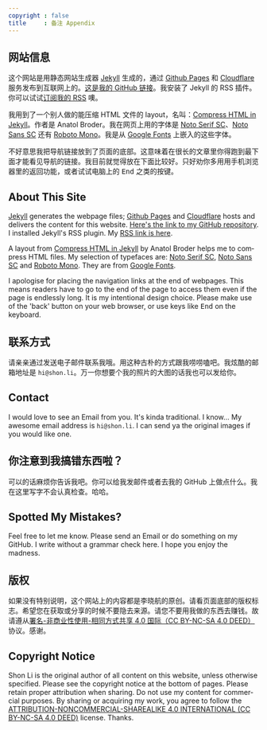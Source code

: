 ```yaml
---
copyright : false
title     : 备注 Appendix
---
```

## 网站信息

这个网站是用静态网站生成器 <a lang="en" href="https://jekyllrb.com">Jekyll</a> 生成的，通过 <a lang="en" href="https://pages.github.com">Github Pages</a> 和 <a lang="en" href="https://www.cloudflare.com/">Cloudflare</a> 服务发布到互联网上的。[这是我的 <span lang="en">GitHub</span> 链接](https://github.com/shon-li/shon-li.github.io/)。我安装了 <span lang="en">Jekyll</span> 的 <span lang="en">RSS</span> 插件。你可以试试[订阅我的 <span lang="en">RSS</span>](https://shon.li/feed.xml) 噢。

我用到了一个别人做的能压缩 <span lang="en">HTML</span> 文件的 <span lang="en">layout</span>，名叫：<a lang="en" href="https://jch.penibelst.de/">Compress HTML in Jekyll</a>。作者是 <span lang="en">Anatol Broder</span>。我在网页上用的字体是 <a lang="en" href="https://fonts.google.com/noto/specimen/Noto+Serif+SC">Noto Serif SC</a>、<a lang="en" href="https://fonts.google.com/noto/specimen/Noto+Sans+SC">Noto Sans SC</a> 还有 <a lang="en" href="https://fonts.google.com/specimen/Roboto+Mono">Roboto Mono</a>。我是从 <a lang="en" href="https://fonts.google.com">Google Fonts</a> 上嵌入的这些字体。

不好意思我把导航链接放到了页面的底部。这意味着在很长的文章里你得跑到最下面才能看见导航的链接。我目前就觉得放在下面比较好。只好劝你多用用手机浏览器里的返回功能，或者试试电脑上的 <kbd>End</kbd> 之类的按键。

<h2 lang="en">About This Site</h2>

<p lang="en">
  <a lang="en" href="https://jekyllrb.com">Jekyll</a> generates the webpage files; <a lang="en" href="https://pages.github.com">Github Pages</a> and <a lang="en" href="https://www.cloudflare.com/">Cloudflare</a> hosts and delivers the content for this website. <a lang="en" href="https://github.com/shon-li/shon-li.github.io/">Here's the link to my GitHub repository</a>. I installed Jekyll's RSS plugin. My <a lang="en" href="https://shon.li/feed.xml">RSS link is here</a>.
</p>

<p lang="en">
  A layout from <a lang="en" href="https://jch.penibelst.de/">Compress HTML in Jekyll</a> by Anatol Broder helps me to compress HTML files. My selection of typefaces are: <a lang="en" href="https://fonts.google.com/noto/specimen/Noto+Serif+SC">Noto Serif SC</a>, <a lang="en" href="https://fonts.google.com/noto/specimen/Noto+Sans+SC">Noto Sans SC</a> and <a lang="en" href="https://fonts.google.com/specimen/Roboto+Mono">Roboto Mono</a>. They are from <a lang="en" href="https://fonts.google.com">Google Fonts</a>.
</p>

<p lang="en">
  I apologise for placing the navigation links at the end of webpages. This means readers have to go to the end of the page to access them even if the page is endlessly long. It is my intentional design choice. Please make use of the 'back' button on your web browser, or use keys like <kbd>End</kbd> on the keyboard.
</p>

## 联系方式

请亲亲通过发送电子邮件联系我哦。用这种古朴的方式跟我唠唠嗑吧。我炫酷的邮箱地址是 `hi@shon.li`。万一你想要个我的照片的大图的话我也可以发给你。

<h2 lang="en">Contact</h2>

<p lang="en">
  I would love to see an Email from you. It's kinda traditional. I know... My awesome email address is <code>hi@shon.li</code>. I can send ya the original images if you would like one.
</p>

## 你注意到我搞错东西啦？

可以的话麻烦你告诉我吧。你可以给我发邮件或者去我的 <span lang="en">GitHub</span> 上做点什么。我在这里写字不会认真检查。哈哈。

<h2 lang="en">Spotted My Mistakes?</h2>

<p lang="en">Feel free to let me know. Please send an Email or do something on my GitHub. I write without a grammar check here. I hope you enjoy the madness.</p>

## 版权

如果没有特别说明，这个网站上的内容都是李晓航的原创。请看页面底部的版权标志。希望您在获取或分享的时候不要隐去来源。请您不要用我做的东西去赚钱。故请遵从[署名-非商业性使用-相同方式共享 4.0 国际（<span lang="en">CC BY-NC-SA 4.0 DEED</span>）](https://creativecommons.org/licenses/by-nc-sa/4.0/deed.zh-hans)协议。感谢。

<h2 lang="en">Copyright Notice</h2>

<p lang="en">
  Shon Li is the original author of all content on this website, unless otherwise specified. Please see the copyright notice at the bottom of pages. Please retain proper attribution when sharing. Do not use my content for commercial purposes. By sharing or acquiring my work, you agree to follow the
  <a lang="en" href="https://creativecommons.org/licenses/by-nc-sa/4.0/">ATTRIBUTION-NONCOMMERCIAL-SHAREALIKE 4.0 INTERNATIONAL (CC BY-NC-SA 4.0 DEED)</a>
    license. Thanks.
</p>
